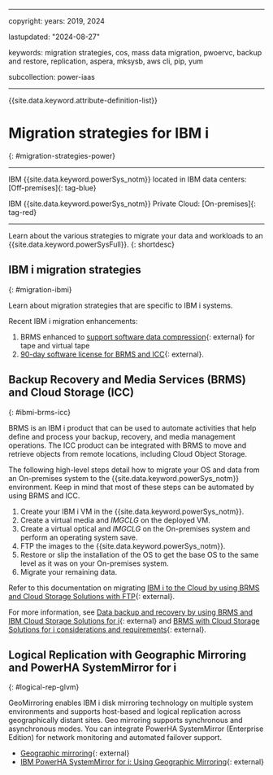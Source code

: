 ﻿---

copyright:
  years: 2019, 2024

lastupdated: "2024-08-27"

keywords: migration strategies, cos, mass data migration, pwoervc, backup and restore, replication, aspera, mksysb, aws cli, pip, yum

subcollection: power-iaas

---

{{site.data.keyword.attribute-definition-list}}

# Migration strategies for IBM i
{: #migration-strategies-power}

---

IBM {{site.data.keyword.powerSys_notm}} located in IBM data centers: [Off-premises]{: tag-blue}

IBM {{site.data.keyword.powerSys_notm}} Private Cloud: [On-premises]{: tag-red}

---

Learn about the various strategies to migrate your data and workloads to an {{site.data.keyword.powerSysFull}}.
{: shortdesc}

## IBM i migration strategies
{: #migration-ibmi}

Learn about migration strategies that are specific to IBM i systems.

Recent IBM i migration enhancements:
1.	BRMS enhanced to [support software data compression](https://helpsystemswiki.atlassian.net/wiki/spaces/IWT/pages/165642446/Enhancements+to+BRMS){: external} for tape and virtual tape
2.	[90-day software license for BRMS and ICC](https://www.ibm.com/docs/en/announcements/offers-subscription-term-pricing-backup-recovery-media-services-i-cloud-storage-solutions-i){: external}.

## Backup Recovery and Media Services (BRMS) and Cloud Storage (ICC)
{: #ibmi-brms-icc}

BRMS is an IBM i product that can be used to automate activities that help define and process your backup, recovery, and media management operations. The ICC product can be integrated with BRMS to move and retrieve objects from remote locations, including Cloud Object Storage.

The following high-level steps detail how to migrate your OS and data from an On-premises system to the {{site.data.keyword.powerSys_notm}} environment. Keep in mind that most of these steps can be automated by using BRMS and ICC.

1.	Create your IBM i VM in the {{site.data.keyword.powerSys_notm}}.
2.	Create a virtual media and _IMGCLG_ on the deployed VM.
3.	Create a virtual optical and _IMGCLG_ on the On-premises system and perform an operating system save.
4.	FTP the images to the {{site.data.keyword.powerSys_notm}}.
5.	Restore or slip the installation of the OS to get the base OS to the same level as it was on your On-premises system.
6.	Migrate your remaining data.

Refer to this documentation on migrating [IBM i to the Cloud by using BRMS and Cloud Storage Solutions with FTP](https://cloud.ibm.com/media/docs/downloads/power-iaas/IBMi_BRMS_ICC.pdf){: external}.

For more information, see [Data backup and recovery by using BRMS and IBM Cloud Storage Solutions for i](https://www.ibm.com/support/knowledgecenter/en/ssw_ibm_i_74/rzai8/rzai8backupandrecoveryusingBRMSandICC.htm){: external} and [BRMS with Cloud Storage Solutions for i considerations and requirements](https://www.ibm.com/support/knowledgecenter/en/ssw_ibm_i_74/rzai8/rzai8brmscloudrequireandconsider.htm){: external}.



## Logical Replication with Geographic Mirroring and PowerHA SystemMirror for i
{: #logical-rep-glvm}

GeoMirroring enables IBM i disk mirroring technology on multiple system environments and supports host-based and logical replication across geographically distant sites. Geo mirroring supports synchronous and asynchronous modes. You can integrate PowerHA SystemMirror (Enterprise Edition) for network monitoring and automated failover support.

- [Geographic mirroring](https://www.ibm.com/support/knowledgecenter/en/ssw_ibm_i_73/rzaue/rzalygeographicmirror.htm){: external}
- [IBM PowerHA SystemMirror for i: Using Geographic Mirroring](https://www.redbooks.ibm.com/redbooks/pdfs/sg248401.pdf){: external}
